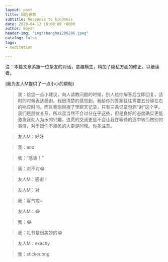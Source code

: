 ```yaml
---
layout: post
title: 回应善意
subtitle: Response to kindness
date: 2020-04-12 16:00:00 +0000
author: Boyan
header-img: "img/shanghai200206.jpeg"
catalog: false
tags:
- meditation

---
```


注：本篇文章系跟一位挚友的对话，意趣横生，稍加了隐私方面的修正，以飨读者。

(我为友人M提供了一点小小的帮助)

> 我：给您一点小建议，向人请教问题的时候，别人给你解答后立即回复，适时的时候表达感谢。我很清楚的感觉到，我给你的答案往往需要五分钟左右的响应时间，而且我刚刚搜了里聊天记录，只有三条记录包涵“谢”这个字。我们是朋友关系，所以我当然不会过分在乎这些，但是良好的态度确实更能激发我助人为乐的兴趣，连贯的交流更是不会让我在等待的途中转而做别的事情，对于跟你不熟悉的人更是同理。你多注意。

> 友人M：好好

> 我：and

> 我：“感谢！”

> 我：对不对😂

> 友人M：感谢！

> 友人M：对

> 我：客气啦~

> 友人M：😂

> 我：😂

> 我：礼节是很美妙的😂

> 友人M：exactly

> 我：sticker.png